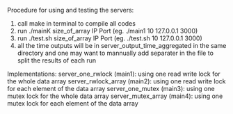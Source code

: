 Procedure for using and testing the servers:
1. call make in terminal to compile all codes
2. run ./mainK size_of_array IP Port (eg. ./main1 10 127.0.0.1 3000)
3. run ./test.sh size_of_array IP Port (eg. ./test.sh 10 127.0.0.1 3000)
4. all the time outputs will be in server_output_time_aggregated in the same directory and one may want to mannually add separater in the file to split
   the results of each run

Implementations:
server_one_rwlock (main1): using one read write lock for the whole data array
server_rwlock_array (main2): using one read write lock for each element of the data array
server_one_mutex (main3): using one mutex lock for the whole data array
server_mutex_array (main4): using one mutex lock for each element of the data array
